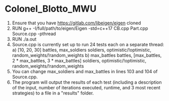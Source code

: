 # Colonel_Blotto_MWU

1) Ensure that you have https://gitlab.com/libeigen/eigen cloned
2) RUN g++ -I/full/path/to/eigen/Eigen -std=c++17 CB.cpp Part.cpp Source.cpp -pthread
3) RUN ./a.out
4) Source.cpp is currently set up to run 24 tests each on a separate thread:
  a) [10, 20, 30] battles, max_soldiers soldiers, optimistic/!optimistic, random_weights/!random_weights
  b) max_battles battles, [max_battles, 2 * max_battles, 3 * max_battles] soldiers, optimistic/!optimistic, random_weights/!random_weights
5) You can change max_soldiers and max_battles in lines 103 and 104 of Source.cpp.
6) The program will output the results of each test (including a description of the input, number of iterations executed, runtime, and 3 most recent strategies) to a file in a "results" folder.
